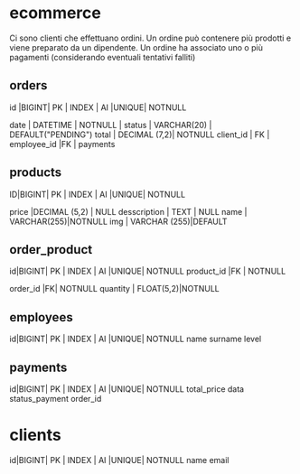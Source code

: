 # ecommerce

Ci sono clienti che effettuano ordini. Un ordine può contenere più prodotti e viene preparato da un dipendente. Un ordine ha associato uno o più pagamenti (considerando eventuali tentativi falliti)

## orders

id |BIGINT| PK | INDEX | AI |UNIQUE| NOTNULL

date | DATETIME | NOTNULL |
status | VARCHAR(20) | DEFAULT("PENDING")
total | DECIMAL (7,2)| NOTNULL
client_id | FK |
employee_id |FK |
payments

## products

ID|BIGINT| PK | INDEX | AI |UNIQUE| NOTNULL

price |DECIMAL (5,2) | NULL
desscription | TEXT | NULL
name | VARCHAR(255)|NOTNULL
img | VARCHAR (255)|DEFAULT

## order_product

id|BIGINT| PK | INDEX | AI |UNIQUE| NOTNULL
product_id |FK | NOTNULL

order_id |FK| NOTNULL
quantity | FLOAT(5,2)|NOTNULL

## employees

id|BIGINT| PK | INDEX | AI |UNIQUE| NOTNULL
name
surname
level

## payments

id|BIGINT| PK | INDEX | AI |UNIQUE| NOTNULL
total_price
data
status_payment
order_id

# clients

id|BIGINT| PK | INDEX | AI |UNIQUE| NOTNULL
name
email
